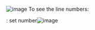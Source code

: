 ![image](https://github.com/user-attachments/assets/2f70ed56-9171-4f23-872e-f80b7359d600)
To see the line numbers:

: set number![image](https://github.com/user-attachments/assets/9091d217-963e-4859-943e-02c7ac03800c)


